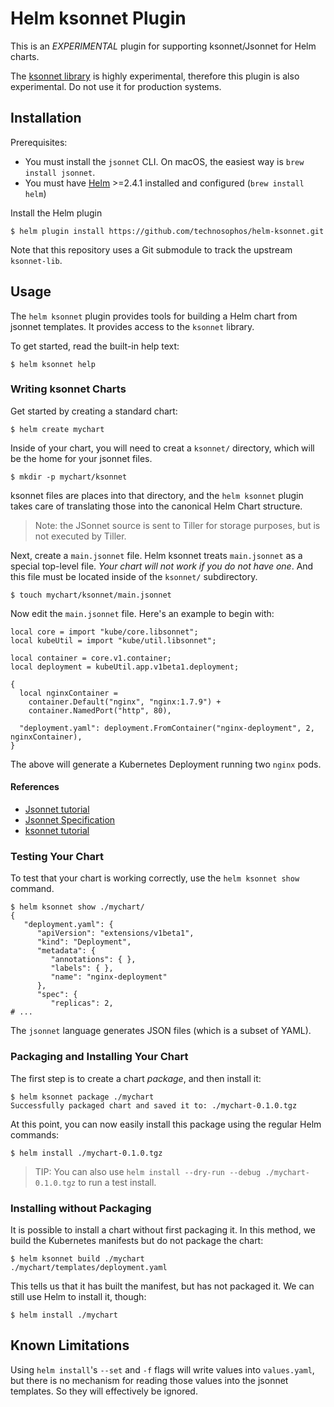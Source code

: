 # Helm ksonnet Plugin

This is an _EXPERIMENTAL_ plugin for supporting ksonnet/Jsonnet for Helm charts.

The [ksonnet library](https://github.com/ksonnet/ksonnet-lib) is highly experimental,
therefore this plugin is also experimental. Do not use it for production systems.

## Installation

Prerequisites:

- You must install the `jsonnet` CLI. On macOS, the easiest way is `brew install jsonnet`.
- You must have [Helm](http://helm.sh) >=2.4.1 installed and configured (`brew install helm`)

Install the Helm plugin

```console
$ helm plugin install https://github.com/technosophos/helm-ksonnet.git
```

Note that this repository uses a Git submodule to track the upstream `ksonnet-lib`.

## Usage

The `helm ksonnet` plugin provides tools for building a Helm chart from jsonnet templates. It provides access to the `ksonnet` library.

To get started, read the built-in help text:

```
$ helm ksonnet help
```

### Writing ksonnet Charts

Get started by creating a standard chart:

```console
$ helm create mychart
```

Inside of your chart, you will need to creat a `ksonnet/` directory, which will be the home for your jsonnet files.

```console
$ mkdir -p mychart/ksonnet
```

ksonnet files are places into that directory, and the `helm ksonnet` plugin takes care of translating those into the canonical Helm Chart structure.

> Note: the JSonnet source is sent to Tiller for storage purposes, but is not executed by Tiller.

Next, create a `main.jsonnet` file. Helm ksonnet treats `main.jsonnet` as a special top-level file. _Your chart will not work if you do not have one_. And this file must be located inside of the `ksonnet/` subdirectory.

```console
$ touch mychart/ksonnet/main.jsonnet
```

Now edit the `main.jsonnet` file. Here's an example to begin with:

```jsonnet
local core = import "kube/core.libsonnet";
local kubeUtil = import "kube/util.libsonnet";

local container = core.v1.container;
local deployment = kubeUtil.app.v1beta1.deployment;

{
  local nginxContainer =
    container.Default("nginx", "nginx:1.7.9") +
    container.NamedPort("http", 80),

  "deployment.yaml": deployment.FromContainer("nginx-deployment", 2, nginxContainer),
}
```

The above will generate a Kubernetes Deployment running two `nginx` pods.

#### References

- [Jsonnet tutorial](http://jsonnet.org/docs/tutorial.html)
- [Jsonnet Specification](http://jsonnet.org/language/spec.html)
- [ksonnet tutorial](https://github.com/ksonnet/ksonnet-lib/blob/master/docs/TUTORIAL.md)

### Testing Your Chart

To test that your chart is working correctly, use the `helm ksonnet show` command.

```console
$ helm ksonnet show ./mychart/
{
   "deployment.yaml": {
      "apiVersion": "extensions/v1beta1",
      "kind": "Deployment",
      "metadata": {
         "annotations": { },
         "labels": { },
         "name": "nginx-deployment"
      },
      "spec": {
         "replicas": 2,
# ...
```

The `jsonnet` language generates JSON files (which is a subset of YAML).

### Packaging and Installing Your Chart

The first step is to create a chart _package_, and then install it:

```console
$ helm ksonnet package ./mychart
Successfully packaged chart and saved it to: ./mychart-0.1.0.tgz
```

At this point, you can now easily install this package using the regular Helm commands:

```console
$ helm install ./mychart-0.1.0.tgz
```

> TIP: You can also use `helm install --dry-run --debug ./mychart-0.1.0.tgz` to run a test install.

### Installing without Packaging

It is possible to install a chart without first packaging it. In this method, we build the Kubernetes manifests but do not package the chart:

```console
$ helm ksonnet build ./mychart
./mychart/templates/deployment.yaml
```

This tells us that it has built the manifest, but has not packaged it. We can still use Helm to install it, though:

```console
$ helm install ./mychart
```

## Known Limitations

Using `helm install`'s `--set` and `-f` flags will write values into `values.yaml`, but there is no mechanism for reading those values into the jsonnet templates. So they will effectively be ignored.